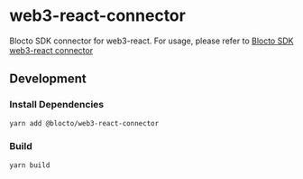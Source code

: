 # web3-react-connector

Blocto SDK connector for web3-react. For usage, please refer to [Blocto SDK web3-react connector](https://docs.blocto.app/blocto-sdk/evm-sdk/web3-react-connector)

## Development

### Install Dependencies

```bash
yarn add @blocto/web3-react-connector
```

### Build

```bash
yarn build
```
